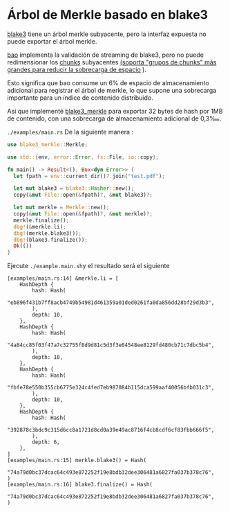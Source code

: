 # Árbol de Merkle basado en blake3

[blake3](https://github.com/BLAKE3-team/BLAKE3) tiene un árbol merkle subyacente, pero la interfaz expuesta no puede exportar el árbol merkle.

[bao](https://github.com/oconnor663/bao) implementa la validación de streaming de blake3, pero no puede redimensionar los [chunks](https://github.com/oconnor663/bao/issues/34) subyacentes [(soporta "grupos de chunks" más grandes para reducir la sobrecarga de espacio](https://github.com/oconnor663/bao/issues/34) ).

Esto significa que bao consume un 6% de espacio de almacenamiento adicional para registrar el árbol de merkle, lo que supone una sobrecarga importante para un índice de contenido distribuido.

Así que implementé [blake3_merkle](https://github.com/rmw-lib/blake3_merkle) para exportar 32 bytes de hash por 1MB de contenido, con una sobrecarga de almacenamiento adicional de 0,3‱.

`./examples/main.rs` De la siguiente manera :

```rust
use blake3_merkle::Merkle;

use std::{env, error::Error, fs::File, io::copy};

fn main() -> Result<(), Box<dyn Error>> {
  let fpath = env::current_dir()?.join("test.pdf");

  let mut blake3 = blake3::Hasher::new();
  copy(&mut File::open(&fpath)?, &mut blake3)?;

  let mut merkle = Merkle::new();
  copy(&mut File::open(&fpath)?, &mut merkle)?;
  merkle.finalize();
  dbg!(&merkle.li);
  dbg!(merkle.blake3());
  dbg!(blake3.finalize());
  Ok(())
}
```

Ejecute `./example.main.sh`y el resultado será el siguiente

```
[examples/main.rs:14] &merkle.li = [
    HashDepth {
        hash: Hash(
            "eb896f431b7ff8acb4749b54981d461359a01ded0261fa0da856dd28bf29d3b3",
        ),
        depth: 10,
    },
    HashDepth {
        hash: Hash(
            "4a84cc85f03f47a7c32755f8d9d81c5d3f3e04548ee8129fd480cb71c7dbc5b4",
        ),
        depth: 10,
    },
    HashDepth {
        hash: Hash(
            "fbfe78e550b355cb6775e324c4fed7eb987084b115dca599aaf40056bfb031c3",
        ),
        depth: 10,
    },
    HashDepth {
        hash: Hash(
            "392878c3bdc9c315d6cc8a1721d8cd0a39e49ac8716f4cb8cdf6cf83fbb666f5",
        ),
        depth: 6,
    },
]
[examples/main.rs:15] merkle.blake3() = Hash(
    "74a79d0bc37dcac64c493e872252f19e8bdb32dee306481a6827fa037b378c76",
)
[examples/main.rs:16] blake3.finalize() = Hash(
    "74a79d0bc37dcac64c493e872252f19e8bdb32dee306481a6827fa037b378c76",
)
```
